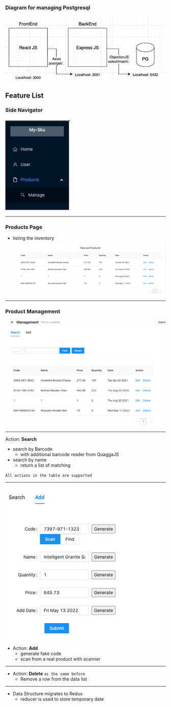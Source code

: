 ### Diagram for managing Postgresql
![](readme/pg-koa.png)

## Feature List

### Side Navigator

### ![](readme/side_navigator.png)

---

### Products Page
* listing the inventory
![](readme/list.png)

---

### Product Management
![](readme/product_manage.png)

---

Action: **Search**
* search by Barcode
  * with additional barcode reader from QuaggaJS
* search by name
  * return a list of matching
  
`All actions in the table are supported`

---

![](readme/add.png)
* Action: **Add**
  * generate fake code 
  * scan from a real product with scanner

---

* Action: **Delete** `as the same before`
  * Remove a row from the data list
  
---

* Data Structure migrates to Redux
  * reducer is used to store temporary date